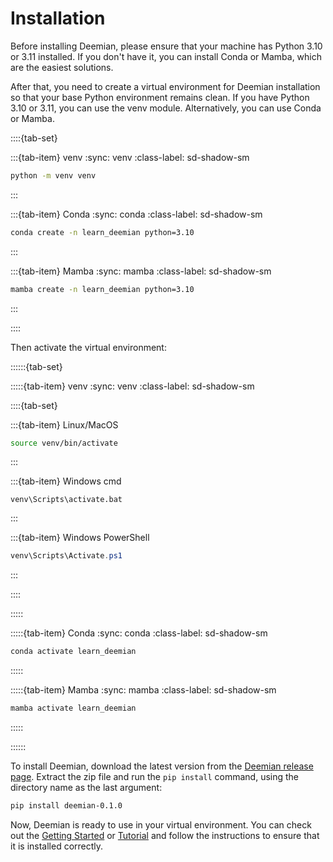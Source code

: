# Installation

Before installing Deemian, please ensure that your machine has Python 3.10 or 3.11 installed.
If you don't have it, you can install Conda or Mamba, which are the easiest solutions.

After that, you need to create a virtual environment for Deemian installation so that your base Python environment remains clean.
If you have Python 3.10 or 3.11, you can use the venv module. Alternatively, you can use Conda or Mamba.

::::{tab-set}

:::{tab-item} venv
:sync: venv
:class-label: sd-shadow-sm

```bash
python -m venv venv
```
:::

:::{tab-item} Conda
:sync: conda
:class-label: sd-shadow-sm

```bash
conda create -n learn_deemian python=3.10
```
:::

:::{tab-item} Mamba
:sync: mamba
:class-label: sd-shadow-sm

```bash
mamba create -n learn_deemian python=3.10
```
:::

::::


Then activate the virtual environment:

::::::{tab-set}

:::::{tab-item} venv
:sync: venv
:class-label: sd-shadow-sm

::::{tab-set}

:::{tab-item} Linux/MacOS

```bash
source venv/bin/activate
```

:::

:::{tab-item} Windows cmd

```batch
venv\Scripts\activate.bat
```

:::

:::{tab-item} Windows PowerShell

```powershell
venv\Scripts\Activate.ps1
```

:::

::::

:::::

:::::{tab-item} Conda
:sync: conda
:class-label: sd-shadow-sm

```bash
conda activate learn_deemian
```
:::::

:::::{tab-item} Mamba
:sync: mamba
:class-label: sd-shadow-sm

```bash
mamba activate learn_deemian
```
:::::

::::::

To install Deemian, download the latest version from the [Deemian release page](https://github.com/radifar/deemian/releases). Extract the zip file and run the `pip install` command, using the directory name as the last argument:

```bash
pip install deemian-0.1.0
```

Now, Deemian is ready to use in your virtual environment.
You can check out the [Getting Started](gettingstarted) or [Tutorial](tutorial) and follow the instructions to ensure that it is installed correctly.
